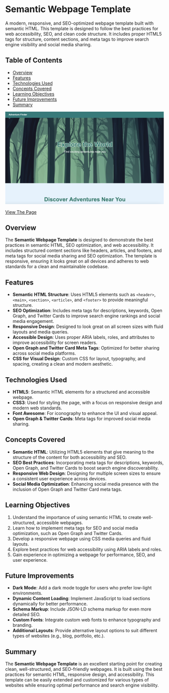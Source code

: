 # Semantic Webpage Template

A modern, responsive, and SEO-optimized webpage template built with semantic HTML. This template is designed to follow the best practices for web accessibility, SEO, and clean code structure. It includes proper HTML5 tags for structure, content sections, and meta tags to improve search engine visibility and social media sharing.

## Table of Contents

- [Overview](#overview)
- [Features](#features)
- [Technologies Used](#technologies-used)
- [Concepts Covered](#concepts-covered)
- [Learning Objectives](#learning-objectives)
- [Future Improvements](#future-improvements)
- [Summary](#summary)

![Web Page Screenshot](./assets/images/landing-page-ss.png)

[View The Page](https://brockaltug.github.io/semantic-webpage-template/)

## Overview

The **Semantic Webpage Template** is designed to demonstrate the best practices in semantic HTML, SEO optimization, and web accessibility. It includes structured content sections like headers, articles, and footers, and meta tags for social media sharing and SEO optimization. The template is responsive, ensuring it looks great on all devices and adheres to web standards for a clean and maintainable codebase.

## Features

- **Semantic HTML Structure**: Uses HTML5 elements such as `<header>`, `<main>`, `<section>`, `<article>`, and `<footer>` to provide meaningful structure.
- **SEO Optimization**: Includes meta tags for descriptions, keywords, Open Graph, and Twitter Cards to improve search engine rankings and social media engagement.
- **Responsive Design**: Designed to look great on all screen sizes with fluid layouts and media queries.
- **Accessible Design**: Uses proper ARIA labels, roles, and attributes to improve accessibility for screen readers.
- **Open Graph and Twitter Card Meta Tags**: Optimized for better sharing across social media platforms.
- **CSS for Visual Design**: Custom CSS for layout, typography, and spacing, creating a clean and modern aesthetic.

## Technologies Used

- **HTML5**: Semantic HTML elements for a structured and accessible webpage.
- **CSS3**: Used for styling the page, with a focus on responsive design and modern web standards.
- **Font Awesome**: For iconography to enhance the UI and visual appeal.
- **Open Graph & Twitter Cards**: Meta tags for improved social media sharing.

## Concepts Covered

- **Semantic HTML**: Utilizing HTML5 elements that give meaning to the structure of the content for both accessibility and SEO.
- **SEO Best Practices**: Incorporating meta tags for descriptions, keywords, Open Graph, and Twitter Cards to boost search engine discoverability.
- **Responsive Web Design**: Designing for multiple screen sizes to ensure a consistent user experience across devices.
- **Social Media Optimization**: Enhancing social media presence with the inclusion of Open Graph and Twitter Card meta tags.

## Learning Objectives

1. Understand the importance of using semantic HTML to create well-structured, accessible webpages.
2. Learn how to implement meta tags for SEO and social media optimization, such as Open Graph and Twitter Cards.
3. Develop a responsive webpage using CSS media queries and fluid layouts.
4. Explore best practices for web accessibility using ARIA labels and roles.
5. Gain experience in optimizing a webpage for performance, SEO, and user experience.

## Future Improvements

- **Dark Mode**: Add a dark mode toggle for users who prefer low-light environments.
- **Dynamic Content Loading**: Implement JavaScript to load sections dynamically for better performance.
- **Schema Markup**: Include JSON-LD schema markup for even more detailed SEO.
- **Custom Fonts**: Integrate custom web fonts to enhance typography and branding.
- **Additional Layouts**: Provide alternative layout options to suit different types of websites (e.g., blog, portfolio, etc.).

## Summary

The **Semantic Webpage Template** is an excellent starting point for creating clean, well-structured, and SEO-friendly webpages. It is built using the best practices for semantic HTML, responsive design, and accessibility. This template can be easily extended and customized for various types of websites while ensuring optimal performance and search engine visibility.
